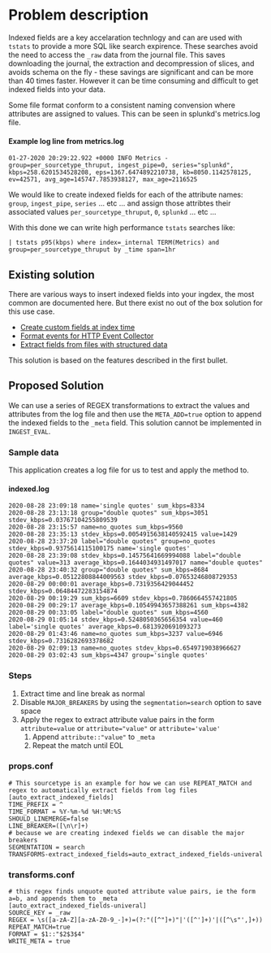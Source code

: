 # Problem description

Indexed fields are a key accelaration technlogy and can are used with `tstats` to provide a more SQL like search expirence. These searches avoid the need to access the `_raw` data from the journal file. This saves downloading the journal, the extraction and decompression of slices, and avoids schema on the fly - these savings are significant and can be more than 40 times faster. However it can be time consuming and difficult to get indexed fields into your data. 

Some file format conform to a consistent naming convension where attributes are assigned to values. This can be seen in splunkd's metrics.log file.

#### Example log line from metrics.log

    01-27-2020 20:29:22.922 +0000 INFO Metrics - group=per_sourcetype_thruput, ingest_pipe=0, series="splunkd", kbps=258.6201534528208, eps=1367.6474892210738, kb=8050.1142578125, ev=42571, avg_age=145747.7853938127, max_age=2116525


We would like to create indexed fields for each of the attribute names: `group`, `ingest_pipe`, `series` ... etc ... and assign those attribtes their associated values `per_sourcetype_thruput`, `0`, `splunkd` ... etc ...

With this done we can write high performance `tstats` searches like:

    | tstats p95(kbps) where index=_internal TERM(Metrics) and group=per_sourcetype_thruput by _time span=1hr


## Existing solution

There are various ways to insert indexed fields into your ingdex, the most common are documented here. But there exist no out of the box solution for this use case.

* [Create custom fields at index time](https://docs.splunk.com/Documentation/Splunk/latest/Data/Configureindex-timefieldextraction)
* [Format events for HTTP Event Collector](https://docs.splunk.com/Documentation/Splunk/latest/Data/FormateventsforHTTPEventCollector)
* [Extract fields from files with structured data](https://docs.splunk.com/Documentation/Splunk/latest/Data/Extractfieldsfromfileswithstructureddata)

This solution is based on the features described in the first bullet.

## Proposed Solution

We can use a series of REGEX transformations to extract the values and attributes from the log file and then use the `META_ADD=true` option to append the indexed fields to the `_meta` field. This solution cannot be implemented in `INGEST_EVAL`.

### Sample data

This application creates a log file for us to test and apply the method to.

#### indexed.log

    2020-08-28 23:09:18 name='single quotes' sum_kbps=8334
    2020-08-28 23:13:18 group="double quotes" sum_kbps=3051 stdev_kbps=0.03767104255809539
    2020-08-28 23:15:57 name=no_quotes sum_kbps=9560
    2020-08-28 23:35:13 stdev_kbps=0.0054915638140592415 value=1429
    2020-08-28 23:37:20 label="double quotes" group=no_quotes stdev_kbps=0.9375614115100175 name='single quotes'
    2020-08-28 23:39:08 stdev_kbps=0.14575641669994088 label="double quotes" value=313 average_kbps=0.1644034931497017 name="double quotes"
    2020-08-28 23:40:32 group="double quotes" sum_kbps=8684 average_kbps=0.05122808844009563 stdev_kbps=0.07653246808729353
    2020-08-29 00:00:01 average_kbps=0.7319356429044452 stdev_kbps=0.06484472283154874
    2020-08-29 00:19:29 sum_kbps=6609 stdev_kbps=0.7860664557421805
    2020-08-29 00:29:17 average_kbps=0.10549943657388261 sum_kbps=4382
    2020-08-29 00:33:05 label="double quotes" sum_kbps=4560
    2020-08-29 01:05:14 stdev_kbps=0.5248050365656354 value=460 label='single quotes' average_kbps=0.6813920691093273
    2020-08-29 01:43:46 name=no_quotes sum_kbps=3237 value=6946 stdev_kbps=0.7316282693378682
    2020-08-29 02:09:13 name=no_quotes stdev_kbps=0.6549719038966627
    2020-08-29 03:02:43 sum_kbps=4347 group='single quotes'

### Steps

1. Extract time and line break as normal
1. Disable `MAJOR_BREAKERS` by using the `segmentation=search` option to save space
1. Apply the regex to extract attribute value pairs in the form `attribute=value` or `attribute="value"` or `attribute='value'`
    1. Append `attribute::"value"` to `_meta`
    1. Repeat the match until EOL

### props.conf

    # This sourcetype is an example for how we can use REPEAT_MATCH and regex to automatically extract fields from log files
    [auto_extract_indexed_fields]
    TIME_PREFIX = ^
    TIME_FORMAT = %Y-%m-%d %H:%M:%S
    SHOULD_LINEMERGE=false
    LINE_BREAKER=([\n\r]+)
    # because we are creating indexed fields we can disable the major breakers
    SEGMENTATION = search
    TRANSFORMS-extract_indexed_fields=auto_extract_indexed_fields-univeral


### transforms.conf

    # this regex finds unquote quoted attribute value pairs, ie the form a=b, and appends them to _meta
    [auto_extract_indexed_fields-univeral]
    SOURCE_KEY = _raw
    REGEX = \s([a-zA-Z][a-zA-Z0-9_-]+)=(?:"([^"]+)"|'([^']+)'|([^\s"',]+))
    REPEAT_MATCH=true
    FORMAT = $1::"$2$3$4"
    WRITE_META = true

